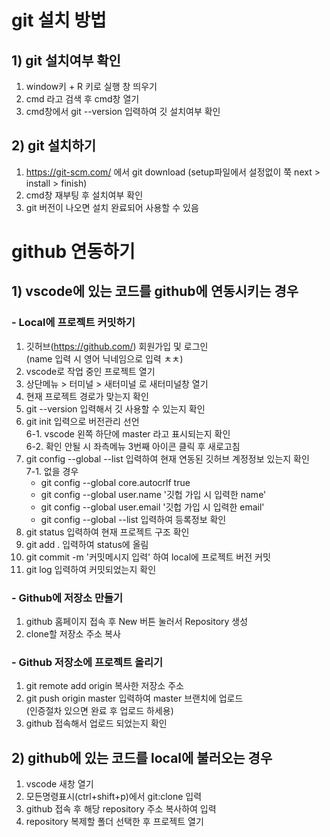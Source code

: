 # git 설치 방법

## 1&#41; git 설치여부 확인
1. window키 + R 키로 실행 창 띄우기
2. cmd 라고 검색 후 cmd창 열기
3. cmd창에서 git --version 입력하여 깃 설치여부 확인

## 2&#41; git  설치하기
1. https://git-scm.com/ 에서 git download (setup파일에서 설정없이 쭉 next > install > finish)
2. cmd창 재부팅 후 설치여부 확인
3. git 버전이 나오면 설치 완료되어 사용할 수 있음

# github 연동하기
## 1&#41; vscode에 있는 코드를 github에 연동시키는 경우
### - Local에 프로젝트 커밋하기
1. 깃허브(https://github.com/) 회원가입 및 로그인 <br>
(name 입력 시 영어 닉네임으로 입력 ㅊㅊ)
1. vscode로 작업 중인 프로젝트 열기
2. 상단메뉴 > 터미널 > 새터미널 로 새터미널창 열기
3. 현재 프로젝트 경로가 맞는지 확인 
4. git --version 입력해서 깃 사용할 수 있는지 확인 
5. git init 입력으로 버전관리 선언 <br>
   6-1. vscode 왼쪽 하단에 master 라고 표시되는지 확인<br>
   6-2. 확인 안될 시 좌측메뉴 3번째 아이콘 클릭 후 새로고침
6. git config --global --list 입력하여 현재 연동된 깃허브 계정정보 있는지 확인<br>
   7-1. 없을 경우<br>
   - git config --global core.autocrlf true
   - git config --global user.name '깃헙 가입 시 입력한 name'
   - git config --global user.email '깃헙 가입 시 입력한 email'
   - git config --global --list 입력하여 등록정보 확인
7. git status 입력하여 현재 프로젝트 구조 확인
8. git add . 입력하여 status에 올림
9.  git commit -m '커밋메시지 입력' 하여 local에 프로젝트 버전 커밋
10. git log 입력하여 커밋되었는지 확인

### - Github에 저장소 만들기
1. github 홈페이지 접속 후 New 버튼 눌러서 Repository 생성
2. clone할 저장소 주소 복사 

### - Github 저장소에 프로젝트 올리기
1. git remote add origin 복사한 저장소 주소
2. git push origin master 입력하여 master 브랜치에 업로드<br>
(인증절차 있으면 완료 후 업로드 하세용)
3. github 접속해서 업로드 되었는지 확인




## 2&#41; github에 있는 코드를 local에 불러오는 경우
1. vscode 새창 열기
2. 모든명령표시(ctrl+shift+p)에서 git:clone 입력
3. github 접속 후 해당 repository 주소 복사하여 입력
4. repository 복제할 폴더 선택한 후 프로젝트 열기
  
